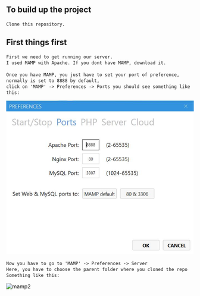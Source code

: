 ## To build up the project
```
Clone this repository.
```
## First things first
```
First we need to get running our server. 
I used MAMP with Apache. If you dont have MAMP, download it.

Once you have MAMP, you just have to set your port of preference, normally is set to 8888 by default, 
click on 'MAMP' -> Preferences -> Ports you should see something like this:
```
![mamp](./exampleImages/mampExample.jpg)
```
Now you have to go to 'MAMP' -> Preferences -> Server
Here, you have to choose the parent folder where you cloned the repo
Something like this:
```
![mamp2](./exampleImages/mampExample2.jpg)